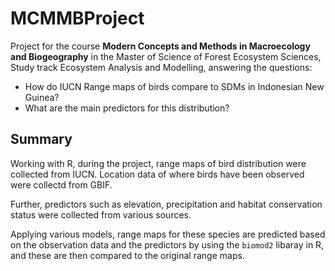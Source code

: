 # MCMMBProject
Project for the course **Modern Concepts and Methods in Macroecology and Biogeography** in the Master of Science of Forest Ecosystem Sciences, Study track Ecosystem Analysis and Modelling, answering the questions:
- How do IUCN Range maps of birds compare to SDMs in Indonesian New Guinea? 
- What are the main predictors for this distribution?

## Summary
Working with R, during the project, range maps of bird distribution were collected from IUCN. Location data of where birds have been observed were collectd from GBIF.

Further, predictors such as elevation, precipitation and habitat conservation status were collected from various sources.

Applying various models, range maps for these species are predicted based on the observation data and the predictors by using the `biomod2` libaray in R, and these are then compared to the original range maps.

